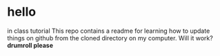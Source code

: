 # hello
in class tutorial
This repo contains a readme for learning how to update things on github from the cloned directory on my computer. Will it work? **drumroll please**